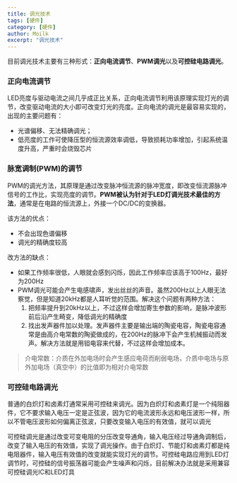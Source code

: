 ```yaml
---
title: 调光技术
tags: [硬件]
category: [硬件]
author: Moilk
excerpt: "调光技术"
---
```


目前调光技术主要有三种形式：**正向电流调节**、**PWM调光**以及**可控硅电路调光**。

### 正向电流调节

LED亮度与驱动电流之间几乎成正比关系，正向电流调节利用该原理实现灯光的调节，改变驱动电流的大小即可改变灯光的亮度。正向电流的调光是最容易实现的，出现的主要问题有：

- 光谱偏移、无法精确调光；
- 低亮度的工作可使降压型的恒流源效率调低，导致损耗功率增加，引起系统温度升高，严重时会烧毁芯片

### 脉宽调制(PWM)的调节

PWM的调光方法，其原理是通过改变脉冲恒流源的脉冲宽度，即改变恒流源脉冲信号的工作比，实现亮度的调节。**PWM被认为针对于LED灯调光技术最佳的方法**，通常是在电路的恒流源上，外接一个DC/DC的变换器。

该方法的优点：

- 不会出现色谱偏移
- 调光的精确度较高

改方法的缺点：

- 如果工作频率很低，人眼就会感到闪烁，因此工作频率应该高于100Hz，最好为200Hz
- PWM调光可能会产生电感啸声，发出丝丝的声音。虽然200Hz以上人眼无法察觉，但是知道20kHz都是人耳听觉的范围。解决这个问题有两种方法：
  1. 把频率提升到20kHz以上，不过这样会增加寄生参数的影响，是脉冲波形前后沿产生畸变，降低调光的精确度
  2. 找出发声器件加以处理。发声器件主要是输出端的陶瓷电容，陶瓷电容通常是由高介电常数的陶瓷做成的，在200Hz的脉冲下会产生机械振动而发声。解决方法就是用钽电容来代替，不过这样会增加成本。

> 介电常数：介质在外加电场时会产生感应电荷而削弱电场，介质中电场与原外加电场（真空中）的比值即为相对介电常数

### 可控硅电路调光

普通的白炽灯和卤素灯通常采用可控硅来调光。因为白炽灯和卤素灯是一个纯阻器件，它不要求输入电压一定是正弦波，因为它的电流波形永远和电压波形一样，所以不管电压波形如何偏离正弦波，只要改变输入电压的有效值，就可以调光

可控硅调光是通过改变可变电阻的分压改变导通角，输入电压经过导通角调制后，改变了输入电压的有效值，实现了调光操作。由于白炽灯、节能灯和卤素灯都是纯电阻器件，输入电压有效值的改变就能实现灯光的调节。可控硅电路应用到LED灯调节时，可控硅的信号振荡器可能会产生噪声和闪烁，目前解决办法就是采用兼容可控硅调光IC和LED灯具